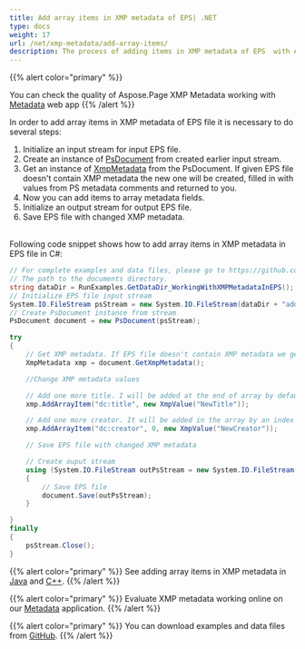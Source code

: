 ```yaml
---
title: Add array items in XMP metadata of EPS| .NET
type: docs
weight: 17
url: /net/xmp-metadata/add-array-items/
description: The process of adding items in XMP metadata of EPS  with Aspose.Page for .NET is explained and illustrated with the code snippets here.
---
```



{{% alert color="primary" %}} 

You can check the quality of Aspose.Page XMP Metadata working with <a nofollow href="https://products.aspose.app/page/metadata/eps">Metadata</a> web app {{% /alert %}}

In order to add array items in XMP metadata of EPS file it is necessary to do several steps:
1. Initialize an input stream for input EPS file.
2. Create an instance of [PsDocument](https://reference.aspose.com/page/net/aspose.page.eps/psdocument/) from created earlier input stream.
3. Get an instance of [XmpMetadata](https://reference.aspose.com/page/net/aspose.page.eps.xmp/xmpmetadata/) from the PsDocument. If given EPS file doesn't contain XMP metadata the new one
will be created, filled in with values from PS metadata comments and returned to you.
4. Now you can add items to array metadata fields.
5. Initialize an output stream for output EPS file.
6. Save EPS file with changed XMP metadata.

<br>Following code snippet shows how to add array items in XMP metadata in EPS file in C#:
<br>
```C#
// For complete examples and data files, please go to https://github.com/aspose-page/Aspose.Page-for-.NET
// The path to the documents directory.
string dataDir = RunExamples.GetDataDir_WorkingWithXMPMetadataInEPS();
// Initialize EPS file input stream
System.IO.FileStream psStream = new System.IO.FileStream(dataDir + "add_array_items_input.eps", System.IO.FileMode.Open, System.IO.FileAccess.Read);
// Create PsDocument instance from stream
PsDocument document = new PsDocument(psStream);            

try
{
    // Get XMP metadata. If EPS file doesn't contain XMP metadata we get new one filled with values from PS metadata comments (%%Creator, %%CreateDate, %%Title etc)
    XmpMetadata xmp = document.GetXmpMetadata();

    //Change XMP metadata values

    // Add one more title. I will be added at the end of array by default.
    xmp.AddArrayItem("dc:title", new XmpValue("NewTitle"));

    // Add one more creator. It will be added in the array by an index (0).
    xmp.AddArrayItem("dc:creator", 0, new XmpValue("NewCreator"));

    // Save EPS file with changed XMP metadata

    // Create ouput stream
    using (System.IO.FileStream outPsStream = new System.IO.FileStream(dataDir + "add_array_items_output.eps", System.IO.FileMode.Create, System.IO.FileAccess.Write))
    {
        // Save EPS file
        document.Save(outPsStream);
    }

}
finally
{
    psStream.Close();
}
```
{{% alert color="primary" %}}
See adding array items in XMP metadata in [Java](/page/java/xmp-metadata/add-array-items/) and [C++](/page/cpp/xmp-metadata/add-array-items/).
{{% /alert %}}

{{% alert color="primary" %}}
Evaluate XMP metadata working online on our <a nofollow href="https://products.aspose.app/page/metadata/eps">Metadata</a> application.
 {{% /alert %}}

{{% alert color="primary" %}}
You can download examples and data files from [GitHub](https://github.com/aspose-page/Aspose.Page-for-.NET). {{% /alert %}}